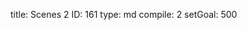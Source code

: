 title:          Scenes 2
ID:             161
type:           md
compile:        2
setGoal:        500



